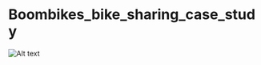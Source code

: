 # Boombikes_bike_sharing_case_study

![Alt text](/home/arijit/Pictures/maxresdefault.jpg?raw=true "Title")
